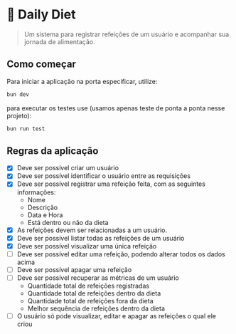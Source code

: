 # 🥗 Daily Diet

> Um sistema para registrar refeições de um usuário e acompanhar sua jornada de alimentação.

## Como começar

Para iniciar a aplicação na porta especificar, utilize: 

```bash
bun dev
```

para executar os testes use (usamos apenas teste de ponta a ponta nesse projeto):

```bash
bun run test
```

## Regras da aplicação

- [x] Deve ser possível criar um usuário
- [x] Deve ser possível identificar o usuário entre as requisições
- [x] Deve ser possível registrar uma refeição feita, com as seguintes informações:
  - Nome
  - Descrição
  - Data e Hora
  - Está dentro ou não da dieta
- [x] As refeições devem ser relacionadas a um usuário.
- [x] Deve ser possível listar todas as refeições de um usuário
- [x] Deve ser possível visualizar uma única refeição
- [ ] Deve ser possível editar uma refeição, podendo alterar todos os dados acima
- [ ] Deve ser possível apagar uma refeição
- [ ] Deve ser possível recuperar as métricas de um usuário
  - Quantidade total de refeições registradas
  - Quantidade total de refeições dentro da dieta
  - Quantidade total de refeições fora da dieta
  - Melhor sequência de refeições dentro da dieta
- [ ] O usuário só pode visualizar, editar e apagar as refeições o qual ele criou